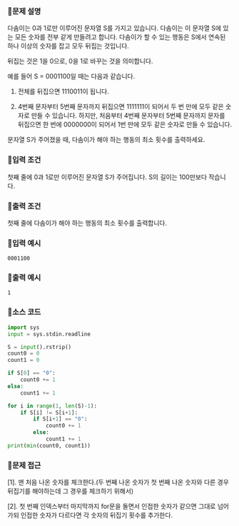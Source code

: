 ### 📌문제 설명

다솜이는 0과 1로만 이루어진 문자열 S를 가지고 있습니다. 다솜이는 이 문자열 S에 있는 모든 숫자를 전부 같게 만들려고 합니다. 다솜이가 할 수 있는 행동은 S에서 연속된 하나 이상의 숫자를 잡고 모두 뒤집는 것입니다.

뒤집는 것은 1을 0으로, 0을 1로 바꾸는 것을 의미합니다.

예를 들어 S = 0001100일 때는 다음과 같습니다.

1. 전체를 뒤집으면 1110011이 됩니다.

2. 4번째 문자부터 5번째 문자까지 뒤집으면 1111111이 되어서 두 번 만에 모두 같은 숫자로 만들 수 있습니다.
하지만, 처음부터 4번째 문자부터 5번째 문자까지 문자를 뒤집으면 한 번에 0000000이 되어서 1번 만에 모두 같은 숫자로 만들 수 있습니다.

문자열 S가 주어졌을 때, 다솜이가 해야 하는 행동의 최소 횟수를 출력하세요.

### 📌입력 조건

첫째 줄에 0과 1로만 이루어진 문자열 S가 주어집니다. S의 길이는 100만보다 작습니다.

### 📌출력 조건

첫째 줄에 다솜이가 해야 하는 행동의 최소 횟수를 출력합니다.

### 📌입력 예시

```
0001100
```

### 📌출력 예시

```
1
```

### 📌소스 코드

```python
import sys
input = sys.stdin.readline

S = input().rstrip()
count0 = 0
count1 = 0

if S[0] == "0":
    count0 += 1
else:
    count1 += 1

for i in range(1, len(S)-1):
    if S[i] != S[i+1]:
        if S[i+1] == "0":
            count0 += 1
        else:
            count1 += 1
print(min(count0, count1))
```

### 📌문제 접근

[1]. 맨 처음 나온 숫자를 체크한다.(두 번째 나온 숫자가 첫 번째 나온 숫자와 다른 경우 뒤집기를 해야하는데 그 경우를 체크하기 위해서)

[2]. 첫 번째 인덱스부터 마지막까지 for문을 돌면서 인접한 숫자가 같으면 그대로 넘어가되 인접한 숫자가 다르다면 각 숫자의 뒤집기 횟수를 추가한다.
